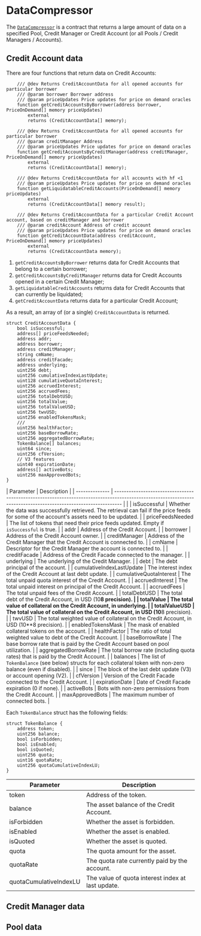 # DataCompressor

The [`DataCompressor`](https://github.com/Gearbox-protocol/periphery-v3/blob/main/contracts/data/DataCompressor_3_0.sol) is a contract that returns a large amount of data on a specified Pool, Credit Manager or Credit Account (or all Pools / Credit Managers / Accounts).

## Credit Account data

There are four functions that return data on Credit Accounts:

```solidity
    /// @dev Returns CreditAccountData for all opened accounts for particular borrower
    /// @param borrower Borrower address
    /// @param priceUpdates Price updates for price on demand oracles
    function getCreditAccountsByBorrower(address borrower, PriceOnDemand[] memory priceUpdates)
        external
        returns (CreditAccountData[] memory);

    /// @dev Returns CreditAccountData for all opened accounts for particular borrower
    /// @param creditManager Address
    /// @param priceUpdates Price updates for price on demand oracles
    function getCreditAccountsByCreditManager(address creditManager, PriceOnDemand[] memory priceUpdates)
        external
        returns (CreditAccountData[] memory);

    /// @dev Returns CreditAccountData for all accounts with hf <1
    /// @param priceUpdates Price updates for price on demand oracles
    function getLiquidatableCreditAccounts(PriceOnDemand[] memory priceUpdates)
        external
        returns (CreditAccountData[] memory result);

    /// @dev Returns CreditAccountData for a particular Credit Account account, based on creditManager and borrower
    /// @param creditAccount Address of credit account
    /// @param priceUpdates Price updates for price on demand oracles
    function getCreditAccountData(address creditAccount, PriceOnDemand[] memory priceUpdates)
        external
        returns (CreditAccountData memory);
```

1. `getCreditAccountsByBorrower` returns data for Credit Accounts that belong to a certain borrower;
2. `getCreditAccountsByCreditManager` returns data for Credit Accounts opened in a certain Credit Manager;
3. `getLiquidatableCreditAccounts` returns data for Credit Accounts that can currently be liquidated;
4. `getCreditAccountData` returns data for a particular Credit Account;

As a result, an array of (or a single) `CreditAccountData` is returned.

```solidity
struct CreditAccountData {
    bool isSuccessful;
    address[] priceFeedsNeeded;
    address addr;
    address borrower;
    address creditManager;
    string cmName;
    address creditFacade;
    address underlying;
    uint256 debt;
    uint256 cumulativeIndexLastUpdate;
    uint128 cumulativeQuotaInterest;
    uint256 accruedInterest;
    uint256 accruedFees;
    uint256 totalDebtUSD;
    uint256 totalValue;
    uint256 totalValueUSD;
    uint256 twvUSD;
    uint256 enabledTokensMask;
    ///
    uint256 healthFactor;
    uint256 baseBorrowRate;
    uint256 aggregatedBorrowRate;
    TokenBalance[] balances;
    uint64 since;
    uint256 cfVersion;
    // V3 features
    uint40 expirationDate;
    address[] activeBots;
    uint256 maxApprovedBots;
}
```

| Parameter | Description |
| -------------- | --------------------------------------------------------------------------------------------------------------------------------------------------------------- | |
| isSuccessful | Whether the data was successfully retrieved. The retrieval can fail if the price feeds for some of the account's assets need to be updated. |
| priceFeedsNeeded | The list of tokens that need their price feeds updated. Empty if `isSuccessful` is true. |
| addr | Address of the Credit Account. |
| borrower | Address of the Credit Account owner. |
| creditManager | Address of the Credit Manager that the Credit Account is connected to. |
| cmName | Descriptor for the Credit Manager the account is connected to. |
| creditFacade | Address of the Credit Facade connected to the manager. |
| underlying | The underlying of the Credit Manager. |
| debt | The debt principal of the account. |
| cumulativeIndexLastUpdate | The interest index of the Credit Account at last debt update. |
| cumulativeQuotaInterest | The total unpaid quota interest of the Credit Account. |
| accruedInterest | The total unpaid interest on principal of the Credit Account. |
| accruedFees | The total unpaid fees of the Credit Account. |
| totalDebtUSD | The total debt of the Credit Account, in USD (10**8 precision). |
| totalValue | The total value of collateral on the Credit Account, in underlying. |
| totalValueUSD | The total value of collateral on the Credit Account, in USD (10**8 precision). |
| twvUSD | The total weighted value of collateral on the Credit Account, in USD (10\*\*8 precision). |
| enabledTokensMask | The mask of enabled collateral tokens on the account. |
| healthFactor | The ratio of total weighted value to debt of the Credit Account. |
| baseBorrowRate | The base borrow rate that is paid by the Credit Account based on pool utilization. |
| aggregatedBorrowRate | The total borrow rate (including quota rates) that is paid by the Credit Account. |
| balances | The list of `TokenBalance` (see below) structs for each collateral token with non-zero balance (even if disabled). |
| since | The block of the last debt update (V3) or account opening (V2). |
| cfVersion | Version of the Credit Facade connected to the Credit Account. |
| expirationDate | Date of Credit Facade expiration (0 if none). |
| activeBots | Bots with non-zero permissions from the Credit Account. |
| maxApprovedBots | The maximum number of connected bots. |

Each `TokenBalance` struct has the following fields:

```solidity
struct TokenBalance {
    address token;
    uint256 balance;
    bool isForbidden;
    bool isEnabled;
    bool isQuoted;
    uint256 quota;
    uint16 quotaRate;
    uint256 quotaCumulativeIndexLU;
}
```

| Parameter              | Description                                       |
| ---------------------- | ------------------------------------------------- |
| token                  | Address of the token.                             |
| balance                | The asset balance of the Credit Account.          |
| isForbidden            | Whether the asset is forbidden.                   |
| isEnabled              | Whether the asset is enabled.                     |
| isQuoted               | Whether the asset is quoted.                      |
| quota                  | The quota amount for the asset.                   |
| quotaRate              | The quota rate currently paid by the account.     |
| quotaCumulativeIndexLU | The value of quota interest index at last update. |

## Credit Manager data

## Pool data 

